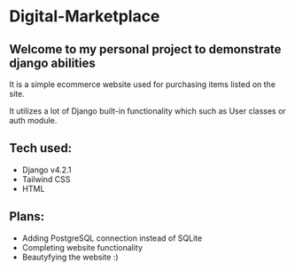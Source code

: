 # Digital-Marketplace
## Welcome to my personal project to demonstrate django abilities
It is a simple ecommerce website used for purchasing items listed on the site.

It utilizes a lot of Django built-in functionality which such as User classes or auth module.

## Tech used:

- Django v4.2.1
- Tailwind CSS
- HTML

## Plans:

- Adding  PostgreSQL connection instead of SQLite
- Completing website functionality
- Beautyfying the website :)


